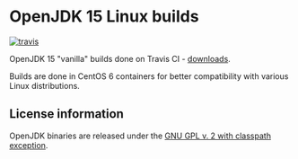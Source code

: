 OpenJDK 15 Linux builds
=======================

[![travis](https://travis-ci.org/ojdkbuild/contrib_jdk15u-ci.svg?branch=jdk-15.0.0%2B36)](https://travis-ci.org/ojdkbuild/contrib_jdk15u-ci/builds)

OpenJDK 15 "vanilla" builds done on Travis CI - [downloads](https://github.com/ojdkbuild/contrib_jdk15u-ci/releases).

Builds are done in CentOS 6 containers for better compatibility with various Linux distributions.

License information
-------------------

OpenJDK binaries are released under the [GNU GPL v. 2 with classpath exception](https://github.com/ojdkbuild/contrib_jdk15u-ci/blob/master/LICENSE).

